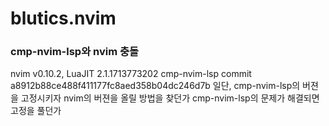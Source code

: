 # blutics.nvim

### cmp-nvim-lsp와 nvim 충돌
nvim v0.10.2, LuaJIT 2.1.1713773202
cmp-nvim-lsp commit a8912b88ce488f411177fc8aed358b04dc246d7b
일단, cmp-nvim-lsp의 버젼을 고정시키자
nvim의 버젼을 올릴 방법을 찾던가
cmp-nvim-lsp의 문제가 해결되면 고정을 풀던가



